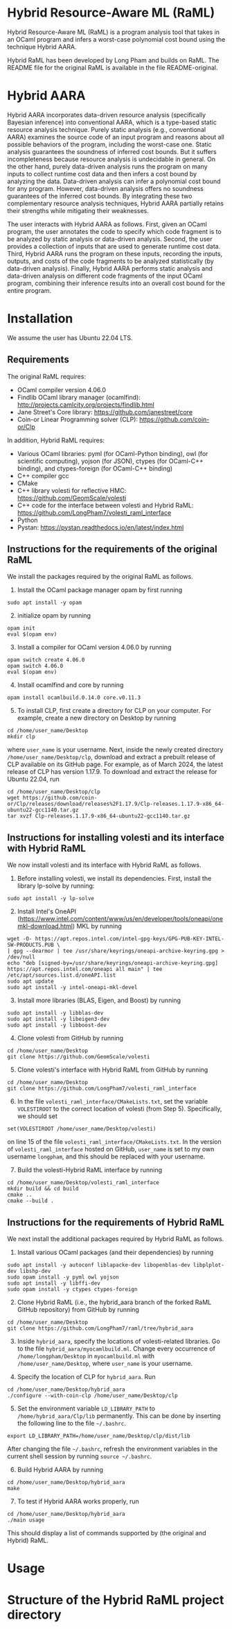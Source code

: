 # Hybrid Resource-Aware ML (RaML)

Hybrid Resource-Aware ML (RaML) is a program analysis tool that takes in an
OCaml program and infers a worst-case polynomial cost bound using the technique
Hybrid AARA.

Hybrid RaML has been developed by Long Pham and builds on RaML. The README file
for the original RaML is available in the file README-original.

# Hybrid AARA

Hybrid AARA incorporates data-driven resource analysis (specifically Bayesian
inference) into conventional AARA, which is a type-based static resource
analysis technique. Purely static analysis (e.g., conventional AARA) examines
the source code of an input program and reasons about all possible behaviors of
the program, including the worst-case one. Static analysis guarantees the
soundness of inferred cost bounds. But it suffers incompleteness because
resource analysis is undecidable in general. On the other hand, purely
data-driven analysis runs the program on many inputs to collect runtime cost
data and then infers a cost bound by analyzing the data. Data-driven analysis
can infer a polynomial cost bound for any program. However, data-driven analysis
offers no soundness guarantees of the inferred cost bounds. By integrating these
two complementary resource analysis techniques, Hybrid AARA partially retains
their strengths while mitigating their weaknesses.

The user interacts with Hybrid AARA as follows. First, given an OCaml program,
the user annotates the code to specify which code fragment is to be analyzed by
static analysis or data-driven analysis. Second, the user provides a collection
of inputs that are used to generate runtime cost data. Third, Hybrid AARA runs
the program on these inputs, recording the inputs, outputs, and costs of the
code fragments to be analyzed statistically (by data-driven analysis). Finally,
Hybrid AARA performs static analysis and data-driven analysis on different code
fragments of the input OCaml program, combining their inference results into an
overall cost bound for the entire program.

# Installation

We assume the user has Ubuntu 22.04 LTS.

## Requirements

The original RaML requires:
- OCaml compiler version 4.06.0
- Findlib OCaml library manager (ocamlfind):
  http://projects.camlcity.org/projects/findlib.html
- Jane Street's Core library: https://github.com/janestreet/core
- Coin-or Linear Programming solver (CLP): https://github.com/coin-or/Clp

In addition, Hybrid RaML requires:
- Various OCaml libraries: pyml (for OCaml-Python binding), owl (for scientific
  computing), yojson (for JSON), ctypes (for OCaml-C++ binding), and
  ctypes-foreign (for OCaml-C++ binding)
- C++ compiler gcc
- CMake
- C++ library volesti for reflective HMC: https://github.com/GeomScale/volesti
- C++ code for the interface between volesti and Hybrid RaML:
  https://github.com/LongPham7/volesti_raml_interface
- Python
- Pystan: https://pystan.readthedocs.io/en/latest/index.html

## Instructions for the requirements of the original RaML

We install the packages required by the original RaML as follows.

1. Install the OCaml package manager opam by first running
```
sudo apt install -y opam
```

2. initialize opam by running
```
opam init
eval $(opam env)
```

3. Install a compiler for OCaml version 4.06.0 by running
```
opam switch create 4.06.0
opam switch 4.06.0
eval $(opam env)
```

4. Install ocamlfind and core by running
```
opam install ocamlbuild.0.14.0 core.v0.11.3
```

5. To install CLP, first create a directory for CLP on your computer. For
   example, create a new directory on Desktop by running
```
cd /home/user_name/Desktop
mkdir clp
```
where `user_name` is your username. Next, inside the newly created directory
`/home/user_name/Desktop/clp`, download and extract a prebuilt release of CLP
available on its GitHub page. For example, as of March 2024, the latest release of CLP has version 1.17.9. To download and extract the release for Ubuntu 22.04, run
```
cd /home/user_name/Desktop/clp
wget https://github.com/coin-or/Clp/releases/download/releases%2F1.17.9/Clp-releases.1.17.9-x86_64-ubuntu22-gcc1140.tar.gz
tar xvzf Clp-releases.1.17.9-x86_64-ubuntu22-gcc1140.tar.gz
```

## Instructions for installing volesti and its interface with Hybrid RaML

We now install volesti and its interface with Hybrid RaML as follows.

1. Before installing volesti, we install its dependencies. First, install the
   library lp-solve by running:
```
sudo apt install -y lp-solve
```

2. Install Intel's OneAPI
   (https://www.intel.com/content/www/us/en/developer/tools/oneapi/onemkl-download.html)
   MKL by running
```
wget -O- https://apt.repos.intel.com/intel-gpg-keys/GPG-PUB-KEY-INTEL-SW-PRODUCTS.PUB \
| gpg --dearmor | tee /usr/share/keyrings/oneapi-archive-keyring.gpg > /dev/null
echo "deb [signed-by=/usr/share/keyrings/oneapi-archive-keyring.gpg] https://apt.repos.intel.com/oneapi all main" | tee /etc/apt/sources.list.d/oneAPI.list
sudo apt update
sudo apt install -y intel-oneapi-mkl-devel
```

3. Install more libraries (BLAS, Eigen, and Boost) by running
```
sudo apt install -y libblas-dev
sudo apt install -y libeigen3-dev
sudo apt install -y libboost-dev
```

4. Clone volesti from GitHub by running
```
cd /home/user_name/Desktop
git clone https://github.com/GeomScale/volesti
```

5. Clone volesti's interface with Hybrid RaML from GitHub by running
```
cd /home/user_name/Desktop
git clone https://github.com/LongPham7/volesti_raml_interface
```

6. In the file `volesti_raml_interface/CMakeLists.txt`, set the variable
`VOLESTIROOT` to the correct location of volesti (from Step 5). Specifically, we
should set
```
set(VOLESTIROOT /home/user_name/Desktop/volesti)
```
on line 15 of the file `volesti_raml_interface/CMakeLists.txt`. In the version
of `volesti_raml_interface` hosted on GitHub, `user_name` is set to my own
username `longpham`, and this should be replaced with your username.

7. Build the volesti-Hybrid RaML interface by running
```
cd /home/user_name/Desktop/volesti_raml_interface
mkdir build && cd build
cmake ..
cmake --build .
```

## Instructions for the requirements of Hybrid RaML

We next install the additional packages required by Hybrid RaML as follows.

1. Install various OCaml packages (and their dependencies) by running
```
sudo apt install -y autoconf liblapacke-dev libopenblas-dev libplplot-dev libshp-dev
sudo opam install -y pyml owl yojson
sudo apt install -y libffi-dev
sudo opam install -y ctypes ctypes-foreign
```

2. Clone Hybrid RaML (i.e., the hybrid_aara branch of the forked RaML GitHub
    repository) from GitHub by running
```
cd /home/user_name/Desktop
git clone https://github.com/LongPham7/raml/tree/hybrid_aara
```

3. Inside `hybrid_aara`, specify the locations of volesti-related libraries. Go
to the file `hybrid_aara/myocamlbuild.ml`. Change every occurrence of
`/home/longpham/Desktop` in `myocamlbuild.ml` with `/home/user_name/Desktop`,
where `user_name` is your username. 

4. Specify the location of CLP for `hybrid_aara`. Run
```
cd /home/user_name/Desktop/hybrid_aara
./configure --with-coin-clp /home/user_name/Desktop/clp
```

5. Set the environment variable `LD_LIBRARY_PATH` to `/home/hybrid_aara/Clp/lib`
   permanently. This can be done by inserting the following line to the file
   `~/.bashrc`.
```
export LD_LIBRARY_PATH=/home/user_name/Desktop/clp/dist/lib
```
After changing the file `~/.bashrc`, refresh the environment variables in the
current shell session by running `source ~/.bashrc`.

6. Build Hybrid AARA by running
```
cd /home/user_name/Desktop/hybrid_aara
make
```

7. To test if Hybrid AARA works properly, run
```
cd /home/user_name/Desktop/hybrid_aara
./main usage
```
This should display a list of commands supported by (the original and Hybrid)
RaML.

# Usage



# Structure of the Hybrid RaML project directory



